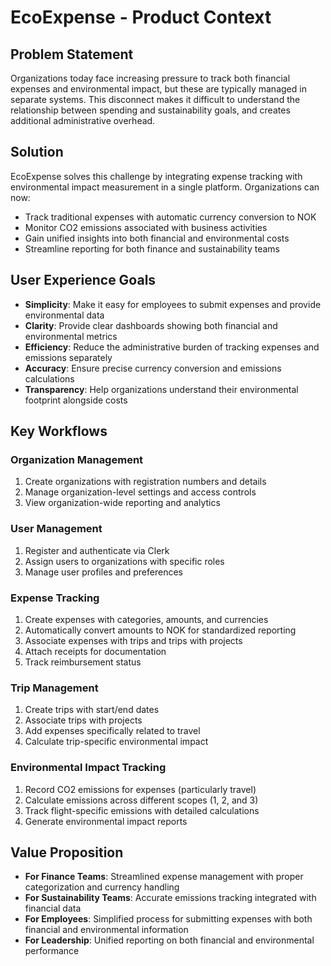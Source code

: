 # EcoExpense - Product Context

## Problem Statement
Organizations today face increasing pressure to track both financial expenses and environmental impact, but these are typically managed in separate systems. This disconnect makes it difficult to understand the relationship between spending and sustainability goals, and creates additional administrative overhead.

## Solution
EcoExpense solves this challenge by integrating expense tracking with environmental impact measurement in a single platform. Organizations can now:
- Track traditional expenses with automatic currency conversion to NOK
- Monitor CO2 emissions associated with business activities
- Gain unified insights into both financial and environmental costs
- Streamline reporting for both finance and sustainability teams

## User Experience Goals
- **Simplicity**: Make it easy for employees to submit expenses and provide environmental data
- **Clarity**: Provide clear dashboards showing both financial and environmental metrics
- **Efficiency**: Reduce the administrative burden of tracking expenses and emissions separately
- **Accuracy**: Ensure precise currency conversion and emissions calculations
- **Transparency**: Help organizations understand their environmental footprint alongside costs

## Key Workflows

### Organization Management
1. Create organizations with registration numbers and details
2. Manage organization-level settings and access controls
3. View organization-wide reporting and analytics

### User Management
1. Register and authenticate via Clerk
2. Assign users to organizations with specific roles
3. Manage user profiles and preferences

### Expense Tracking
1. Create expenses with categories, amounts, and currencies
2. Automatically convert amounts to NOK for standardized reporting
3. Associate expenses with trips and trips with projects
4. Attach receipts for documentation
5. Track reimbursement status

### Trip Management
1. Create trips with start/end dates
2. Associate trips with projects
3. Add expenses specifically related to travel
4. Calculate trip-specific environmental impact

### Environmental Impact Tracking
1. Record CO2 emissions for expenses (particularly travel)
2. Calculate emissions across different scopes (1, 2, and 3)
3. Track flight-specific emissions with detailed calculations
4. Generate environmental impact reports

## Value Proposition
- **For Finance Teams**: Streamlined expense management with proper categorization and currency handling
- **For Sustainability Teams**: Accurate emissions tracking integrated with financial data
- **For Employees**: Simplified process for submitting expenses with both financial and environmental information
- **For Leadership**: Unified reporting on both financial and environmental performance
